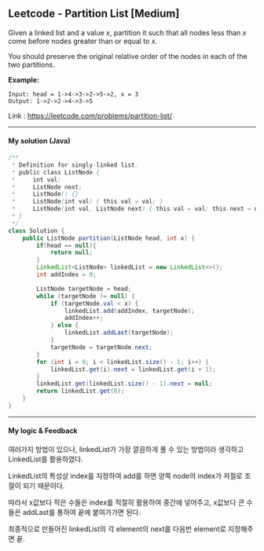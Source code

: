 ## Leetcode - Partition List [Medium]

Given a linked list and a value *x*, partition it such that all nodes less than *x* come before nodes greater than or equal to *x*.

You should preserve the original relative order of the nodes in each of the two partitions.

**Example:**

```
Input: head = 1->4->3->2->5->2, x = 3
Output: 1->2->2->4->3->5
```

Link : https://leetcode.com/problems/partition-list/



---



#### My solution (Java)

```java
/**
 * Definition for singly-linked list.
 * public class ListNode {
 *     int val;
 *     ListNode next;
 *     ListNode() {}
 *     ListNode(int val) { this.val = val; }
 *     ListNode(int val, ListNode next) { this.val = val; this.next = next; }
 * }
 */
class Solution {
    public ListNode partition(ListNode head, int x) {
        if(head == null){
            return null;
        }
        LinkedList<ListNode> linkedList = new LinkedList<>();
        int addIndex = 0;

        ListNode targetNode = head;
        while (targetNode != null) {
            if (targetNode.val < x) {
                linkedList.add(addIndex, targetNode);
                addIndex++;
            } else {
                linkedList.addLast(targetNode);
            }
            targetNode = targetNode.next;
        }
        for (int i = 0; i < linkedList.size() - 1; i++) {
            linkedList.get(i).next = linkedList.get(i + 1);
        }
        linkedList.get(linkedList.size() - 1).next = null;
        return linkedList.get(0);
    }
}
```

---



#### My logic & Feedback

여러가지 방법이 있으나, linkedList가 가장 깔끔하게 풀 수 있는 방법이라 생각하고 LinkedList를 활용하였다.

LinkedList의 특성상 index를 지정하여 add를 하면 양쪽 node의 index가 저절로 조절이 되기 때문이다.

따라서 x값보다 작은 수들은 index를 적절히 활용하여 중간에 넣어주고, x값보다 큰 수들은 addLast를 통하여 끝에 붙여가가면 된다.

최종적으로 만들어진 linkedList의 각 element의 next를 다음번 element로 지정해주면 끝.